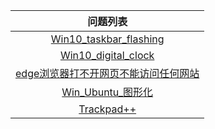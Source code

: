 |                           问题列表                           |
| :----------------------------------------------------------: |
|     [Win10_taskbar_flashing](Win10_taskbar_flashing.md)      |
|        [Win10_digital_clock](Win10_digital_clock.md)         |
| [edge浏览器打不开网页不能访问任何网站](edge浏览器打不开网页不能访问任何网站.md) |
|          [Win_Ubuntu_图形化](Win_Ubuntu_图形化.md)           |
|                 [Trackpad++](Trackpad++.md)                  |